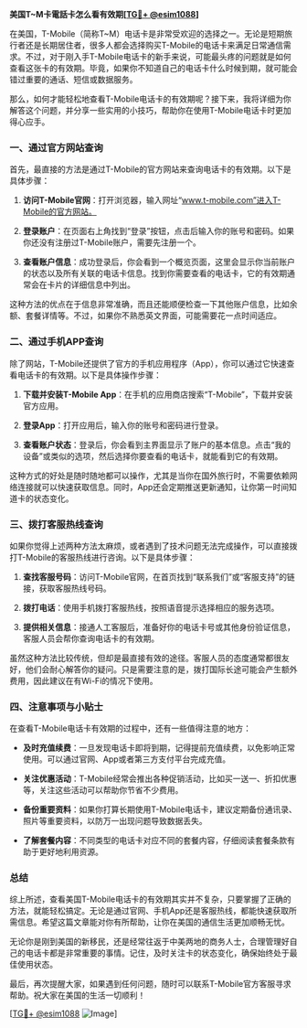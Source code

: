 **美国T~M卡電話卡怎么看有效期[[TG💪+ @esim1088](https://t.me/s/esim1088)]**

在美国，T-Mobile（简称T~M）电话卡是非常受欢迎的选择之一。无论是短期旅行者还是长期居住者，很多人都会选择购买T-Mobile的电话卡来满足日常通信需求。不过，对于刚入手T-Mobile电话卡的新手来说，可能最头疼的问题就是如何查看这张卡的有效期。毕竟，如果你不知道自己的电话卡什么时候到期，就可能会错过重要的通话、短信或数据服务。

那么，如何才能轻松地查看T-Mobile电话卡的有效期呢？接下来，我将详细为你解答这个问题，并分享一些实用的小技巧，帮助你在使用T-Mobile电话卡时更加得心应手。

### 一、通过官方网站查询

首先，最直接的方法是通过T-Mobile的官方网站来查询电话卡的有效期。以下是具体步骤：

1. **访问T-Mobile官网**：打开浏览器，输入网址“www.t-mobile.com”进入T-Mobile的官方网站。
   
2. **登录账户**：在页面右上角找到“登录”按钮，点击后输入你的账号和密码。如果你还没有注册过T-Mobile账户，需要先注册一个。

3. **查看账户信息**：成功登录后，你会看到一个概览页面，这里会显示你当前账户的状态以及所有关联的电话卡信息。找到你需要查看的电话卡，它的有效期通常会在卡片的详细信息中列出。

这种方法的优点在于信息非常准确，而且还能顺便检查一下其他账户信息，比如余额、套餐详情等。不过，如果你不熟悉英文界面，可能需要花一点时间适应。

### 二、通过手机APP查询

除了网站，T-Mobile还提供了官方的手机应用程序（App），你可以通过它快速查看电话卡的有效期。以下是具体操作步骤：

1. **下载并安装T-Mobile App**：在手机的应用商店搜索“T-Mobile”，下载并安装官方应用。

2. **登录App**：打开应用后，输入你的账号和密码进行登录。

3. **查看账户状态**：登录后，你会看到主界面显示了账户的基本信息。点击“我的设备”或类似的选项，然后选择你要查看的电话卡，就能看到它的有效期。

这种方式的好处是随时随地都可以操作，尤其是当你在国外旅行时，不需要依赖网络连接就可以快速获取信息。同时，App还会定期推送更新通知，让你第一时间知道卡的状态变化。

### 三、拨打客服热线查询

如果你觉得上述两种方法太麻烦，或者遇到了技术问题无法完成操作，可以直接拨打T-Mobile的客服热线进行咨询。以下是具体步骤：

1. **查找客服号码**：访问T-Mobile官网，在首页找到“联系我们”或“客服支持”的链接，获取客服热线号码。

2. **拨打电话**：使用手机拨打客服热线，按照语音提示选择相应的服务选项。

3. **提供相关信息**：接通人工客服后，准备好你的电话卡号或其他身份验证信息，客服人员会帮你查询电话卡的有效期。

虽然这种方法比较传统，但却是最直接有效的途径。客服人员的态度通常都很友好，他们会耐心解答你的疑问。只是需要注意的是，拨打国际长途可能会产生额外费用，因此建议在有Wi-Fi的情况下使用。

### 四、注意事项与小贴士

在查看T-Mobile电话卡有效期的过程中，还有一些值得注意的地方：

- **及时充值续费**：一旦发现电话卡即将到期，记得提前充值续费，以免影响正常使用。可以通过官网、App或者第三方支付平台完成充值。

- **关注优惠活动**：T-Mobile经常会推出各种促销活动，比如买一送一、折扣优惠等，关注这些活动可以帮助你节省不少费用。

- **备份重要资料**：如果你打算长期使用T-Mobile电话卡，建议定期备份通讯录、照片等重要资料，以防万一出现问题导致数据丢失。

- **了解套餐内容**：不同类型的电话卡对应不同的套餐内容，仔细阅读套餐条款有助于更好地利用资源。

### 总结

综上所述，查看美国T-Mobile电话卡的有效期其实并不复杂，只要掌握了正确的方法，就能轻松搞定。无论是通过官网、手机App还是客服热线，都能快速获取所需信息。希望这篇文章能对你有所帮助，让你在美国的通信生活更加顺畅无忧。

无论你是刚到美国的新移民，还是经常往返于中美两地的商务人士，合理管理好自己的电话卡都是非常重要的事情。记住，及时关注卡的状态变化，确保始终处于最佳使用状态。

最后，再次提醒大家，如果遇到任何问题，随时可以联系T-Mobile官方客服寻求帮助。祝大家在美国的生活一切顺利！

[[TG💪+ @esim1088](https://t.me/s/esim1088) ![Image](https://i.postimg.cc/4NQfJmqS/Snipaste-2025-05-13-00-14-12.png)]